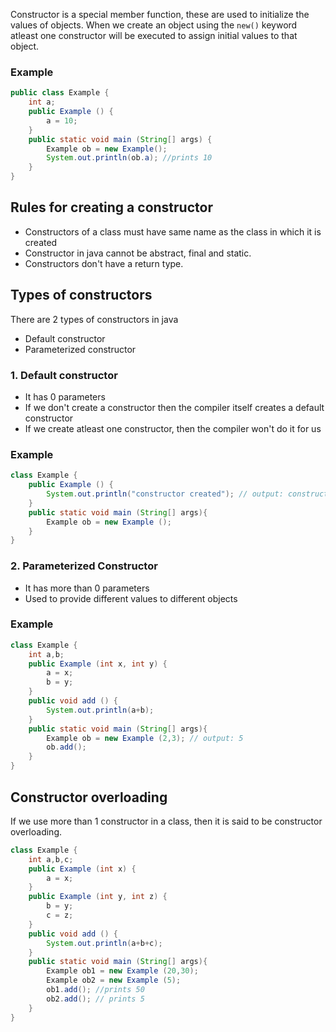 Constructor is a special member function, these are used to initialize the values of objects. When we create an object using the `new()` keyword atleast one constructor will be executed to assign initial values to that object.

### Example

```java
public class Example {
	int a;
	public Example () {
		a = 10;
	}
	public static void main (String[] args) {
		Example ob = new Example();
		System.out.println(ob.a); //prints 10
	}
}
```

## Rules for creating a constructor

* Constructors of a class must have same name as the class in which it is created
* Constructor in java cannot be abstract, final and static.
* Constructors don't have a return type.

## Types of constructors

There are 2 types of constructors in java

* Default constructor
* Parameterized constructor

### 1. Default constructor

* It has 0 parameters
* If we don't create a constructor then the compiler itself creates a default constructor
* If we create atleast one constructor, then the compiler won't do it for us

### Example

```java
class Example {
	public Example () {
		System.out.println("constructor created"); // output: constructor created
	}
	public static void main (String[] args){
		Example ob = new Example ();
	}
}
```
### 2. Parameterized Constructor

* It has more than 0 parameters
* Used to provide different values to different objects

### Example

```java
class Example {
	int a,b;
	public Example (int x, int y) {
		a = x;
		b = y;
	}
	public void add () {
		System.out.println(a+b);
	}
	public static void main (String[] args){
		Example ob = new Example (2,3); // output: 5
		ob.add();
	}
}
```

## Constructor overloading

If we use more than 1 constructor in a class, then it is said to be constructor overloading.

```java
class Example {
	int a,b,c;
	public Example (int x) {
		a = x;
	}
	public Example (int y, int z) {
		b = y;
		c = z;
	}
	public void add () {
		System.out.println(a+b+c);
	}
	public static void main (String[] args){
		Example ob1 = new Example (20,30);
		Example ob2 = new Example (5);
		ob1.add(); //prints 50
		ob2.add(); // prints 5
	}
}
```

